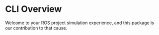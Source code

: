 # CLI Overview

Welcome to  your ROS project simulation experience, and this package is our contribution to that cause.

